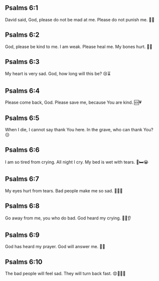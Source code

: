 ## Psalms 6:1
David said, God, please do not be mad at me. Please do not punish me. 🙏😟
## Psalms 6:2
God, please be kind to me. I am weak. Please heal me. My bones hurt. 🤒🙏
## Psalms 6:3
My heart is very sad. God, how long will this be? 😢⏳
## Psalms 6:4
Please come back, God. Please save me, because You are kind. 🆘💗
## Psalms 6:5
When I die, I cannot say thank You here. In the grave, who can thank You? 😔
## Psalms 6:6
I am so tired from crying. All night I cry. My bed is wet with tears. 🌙🛏️😭
## Psalms 6:7
My eyes hurt from tears. Bad people make me so sad. 👀💧😞
## Psalms 6:8
Go away from me, you who do bad. God heard my crying. 🚫😢👂
## Psalms 6:9
God has heard my prayer. God will answer me. 🙏✅
## Psalms 6:10
The bad people will feel sad. They will turn back fast. 😟🏃‍♂️💨
